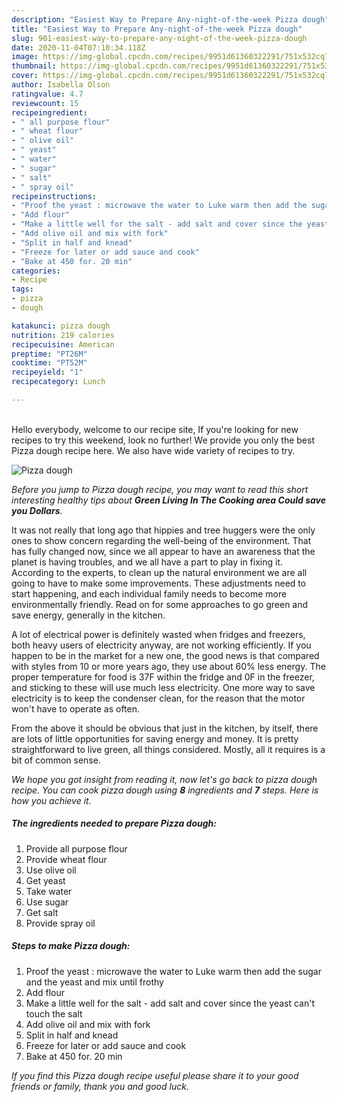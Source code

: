 ```yaml
---
description: "Easiest Way to Prepare Any-night-of-the-week Pizza dough"
title: "Easiest Way to Prepare Any-night-of-the-week Pizza dough"
slug: 901-easiest-way-to-prepare-any-night-of-the-week-pizza-dough
date: 2020-11-04T07:10:34.118Z
image: https://img-global.cpcdn.com/recipes/9951d61360322291/751x532cq70/pizza-dough-recipe-main-photo.jpg
thumbnail: https://img-global.cpcdn.com/recipes/9951d61360322291/751x532cq70/pizza-dough-recipe-main-photo.jpg
cover: https://img-global.cpcdn.com/recipes/9951d61360322291/751x532cq70/pizza-dough-recipe-main-photo.jpg
author: Isabella Olson
ratingvalue: 4.7
reviewcount: 15
recipeingredient:
- " all purpose flour"
- " wheat flour"
- " olive oil"
- " yeast"
- " water"
- " sugar"
- " salt"
- " spray oil"
recipeinstructions:
- "Proof the yeast : microwave the water to Luke warm then add the sugar and the yeast and mix until frothy"
- "Add flour"
- "Make a little well for the salt - add salt and cover since the yeast can&#39;t touch the salt"
- "Add olive oil and mix with fork"
- "Split in half and knead"
- "Freeze for later or add sauce and cook"
- "Bake at 450 for. 20 min"
categories:
- Recipe
tags:
- pizza
- dough

katakunci: pizza dough 
nutrition: 219 calories
recipecuisine: American
preptime: "PT26M"
cooktime: "PT52M"
recipeyield: "1"
recipecategory: Lunch

---
```

<br>
Hello everybody, welcome to our recipe site, If you're looking for new recipes to try this weekend, look no further! We provide you only the best Pizza dough recipe here. We also have wide variety of recipes to try.
<br>


![Pizza dough](https://img-global.cpcdn.com/recipes/9951d61360322291/751x532cq70/pizza-dough-recipe-main-photo.jpg)

<i>Before you jump to Pizza dough recipe, you may want to read this short interesting healthy tips about 
<strong>Green Living In The Cooking area Could save you Dollars</strong>.</i>
</br>

It was not really that long ago that hippies and tree huggers were the only ones to show concern regarding the well-being of the environment. That has fully changed now, since we all appear to have an awareness that the planet is having troubles, and we all have a part to play in fixing it. According to the experts, to clean up the natural environment we are all going to have to make some improvements. These adjustments need to start happening, and each individual family needs to become more environmentally friendly. Read on for some approaches to go green and save energy, generally in the kitchen.

A lot of electrical power is definitely wasted when fridges and freezers, both heavy users of electricity anyway, are not working efficiently. If you happen to be in the market for a new one, the good news is that compared with styles from 10 or more years ago, they use about 60% less energy. The proper temperature for food is 37F within the fridge and 0F in the freezer, and sticking to these will use much less electricity. One more way to save electricity is to keep the condenser clean, for the reason that the motor won't have to operate as often.

From the above it should be obvious that just in the kitchen, by itself, there are lots of little opportunities for saving energy and money. It is pretty straightforward to live green, all things considered. Mostly, all it requires is a bit of common sense.


<i>We hope you got insight from reading it, now let's go back to pizza dough recipe. You can cook pizza dough using <strong>8</strong> ingredients and <strong>7</strong> steps. Here is how you achieve it.
</i>

##### The ingredients needed to prepare Pizza dough:

1. Provide  all purpose flour
1. Provide  wheat flour
1. Use  olive oil
1. Get  yeast
1. Take  water
1. Use  sugar
1. Get  salt
1. Provide  spray oil


##### Steps to make Pizza dough:

1. Proof the yeast : microwave the water to Luke warm then add the sugar and the yeast and mix until frothy
1. Add flour
1. Make a little well for the salt - add salt and cover since the yeast can&#39;t touch the salt
1. Add olive oil and mix with fork
1. Split in half and knead
1. Freeze for later or add sauce and cook
1. Bake at 450 for. 20 min


<i>If you find this Pizza dough recipe useful please share it to your good friends or family, thank you and good luck.</i>
